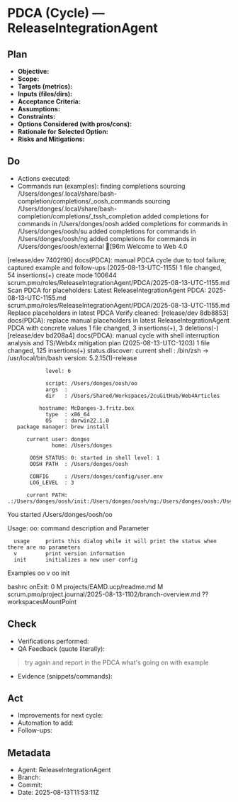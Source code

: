 # PDCA (Cycle) — ReleaseIntegrationAgent

## Plan
- **Objective:** 
- **Scope:** 
- **Targets (metrics):** 
- **Inputs (files/dirs):** 
- **Acceptance Criteria:** 
- **Assumptions:** 
- **Constraints:** 
- **Options Considered (with pros/cons):** 
- **Rationale for Selected Option:** 
- **Risks and Mitigations:** 

## Do
- Actions executed:
- Commands run (examples):
finding completions
sourcing /Users/donges/.local/share/bash-completion/completions/_oosh_commands
sourcing /Users/donges/.local/share/bash-completion/completions/_tssh_completion
added completions for commands in /Users/donges/oosh
added completions for commands in /Users/donges/oosh/su
added completions for commands in /Users/donges/oosh/ng
added completions for commands in /Users/donges/oosh/external
[96m
    Welcome to Web 4.0


[release/dev 7402f90] docs(PDCA): manual PDCA cycle due to tool failure; captured example and follow-ups (2025-08-13-UTC-1155)
 1 file changed, 54 insertions(+)
 create mode 100644 scrum.pmo/roles/ReleaseIntegrationAgent/PDCA/2025-08-13-UTC-1155.md
Scan PDCA for placeholders:
Latest ReleaseIntegrationAgent PDCA:
2025-08-13-UTC-1155.md
scrum.pmo/roles/ReleaseIntegrationAgent/PDCA/2025-08-13-UTC-1155.md
Replace placeholders in latest PDCA
Verify cleaned:
[release/dev 8db8853] docs(PDCA): replace manual placeholders in latest ReleaseIntegrationAgent PDCA with concrete values
 1 file changed, 3 insertions(+), 3 deletions(-)
[release/dev bd208a4] docs(PDCA): manual cycle with shell interruption analysis and TS/Web4x mitigation plan (2025-08-13-UTC-1203)
 1 file changed, 125 insertions(+)
status.discover:
        current shell : /bin/zsh  -> /usr/local/bin/bash
               version: 5.2.15(1)-release
              
                level: 6

                script: /Users/donges/oosh/oo
                args  : 
                dir   : /Users/Shared/Workspaces/2cuGitHub/Web4Articles

              hostname: McDonges-3.fritz.box
                type  : x86_64
                OS    : darwin22.1.0
       package manager: brew install

          current user: donges
                  home: /Users/donges

           OOSH STATUS: 0: started in shell level: 1
           OOSH PATH  : /Users/donges/oosh

           CONFIG     : /Users/donges/config/user.env
           LOG_LEVEL  : 3

          current PATH: .:/Users/donges/oosh/init:/Users/donges/oosh/ng:/Users/donges/oosh:/Users/Shared/Workspaces/2cuGitHub/Web4Branches/feature.AGI244/EAMD.ucp/Components/tla/EAM/layer1/Thinglish/Once/4.3.4/src/sh:/usr/local/bin:/System/Cryptexes/App/usr/bin:/usr/bin:/bin:/usr/sbin:/sbin:/var/run/com.apple.security.cryptexd/codex.system/bootstrap/usr/local/bin:/var/run/com.apple.security.cryptexd/codex.system/bootstrap/usr/bin:/var/run/com.apple.security.cryptexd/codex.system/bootstrap/usr/appleinternal/bin
You started 
/Users/donges/oosh/oo

  Usage:
  oo: command   description and Parameter

      usage     prints this dialog while it will print the status when there are no parameters          
      v         print version information
      init      initializes a new user config  
  
  Examples
    oo v
    oo init
  
bashrc onExit: 0
 M projects/EAMD.ucp/readme.md
 M scrum.pmo/project.journal/2025-08-13-1102/branch-overview.md
?? workspacesMountPoint

## Check
- Verifications performed:
- QA Feedback (quote literally):
> try again and report in the PDCA what's going on with example
- Evidence (snippets/commands):


## Act
- Improvements for next cycle:
- Automation to add:
- Follow-ups:

## Metadata
- Agent: ReleaseIntegrationAgent
- Branch: 
- Commit: 
- Date: 2025-08-13T11:53:11Z
